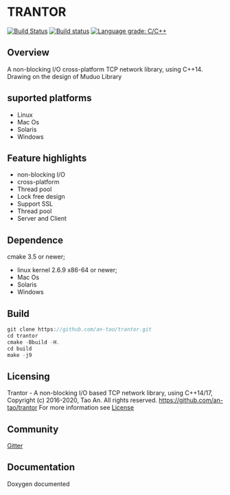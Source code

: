 # TRANTOR

[![Build Status](https://travis-ci.org/an-tao/trantor.svg?branch=master)](https://travis-ci.org/an-tao/trantor)
[![Build status](https://ci.appveyor.com/api/projects/status/yn8xunsubn37pi1u/branch/master?svg=true)](https://ci.appveyor.com/project/an-tao/trantor/branch/master)
[![Language grade: C/C++](https://img.shields.io/lgtm/grade/cpp/g/an-tao/trantor.svg?logo=lgtm&logoWidth=18)](https://lgtm.com/projects/g/an-tao/trantor/context:cpp)


## Overview
A non-blocking I/O cross-platform TCP network library, using C++14.  
Drawing on the design of Muduo Library

## suported platforms
- Linux
- Mac Os
- Solaris
- Windows

## Feature highlights
- non-blocking I/O
- cross-platform
- Thread pool
- Lock free design
- Support SSL
- Thread pool
- Server and Client

## Dependence
cmake 3.5 or newer;    
- linux kernel 2.6.9 x86-64 or newer;
- Mac Os
- Solaris
- Windows

## Build
```c++
git clone https://github.com/an-tao/trantor.git
cd trantor
cmake -Bbuild -H.
cd build 
make -j9
```

## Licensing
Trantor - A non-blocking I/O based TCP network library, using C++14/17, 
Copyright (c) 2016-2020, Tao An.  All rights reserved.
https://github.com/an-tao/trantor
For more information see [License](License)

## Community
[Gitter](https://gitter.im/drogon-web/community)

## Documentation
Doxygen documented


